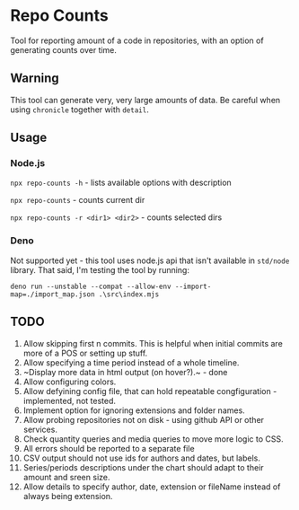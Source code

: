 # Repo Counts
Tool for reporting amount of a code in repositories, with an option of generating counts over time.

## Warning
This tool can generate very, very large amounts of data. Be careful when using `chronicle` together with `detail`.

## Usage

### Node.js
`npx repo-counts -h` - lists available options with description

`npx repo-counts` - counts current dir

`npx repo-counts -r <dir1> <dir2>` - counts selected dirs

### Deno
Not supported yet - this tool uses node.js api that isn't available in `std/node` library. That said, I'm testing the tool by running:

`deno run --unstable --compat --allow-env --import-map=./import_map.json .\src\index.mjs`

## TODO
1. Allow skipping first n commits. This is helpful when initial commits are more of a POS or setting up stuff.
2. Allow specifying a time period instead of a whole timeline.
3. ~Display more data in html output (on hover?).~ - done
4. Allow configuring colors.
5. Allow defyining config file, that can hold repeatable congfiguration - implemented, not tested.
6. Implement option for ignoring extensions and folder names.
7. Allow probing repositories not on disk - using github API or other services.
8. Check quantity queries and media queries to move more logic to CSS.
9. All errors should be reported to a separate file
10. CSV output should not use ids for authors and dates, but labels.
11. Series/periods descriptions under the chart should adapt to their amount and sreen size.
12. Allow details to specify author, date, extension or fileName instead of always being extension.
